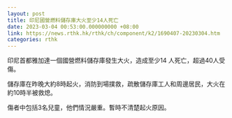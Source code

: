 ```yaml
---
layout: post
title: 印尼國營燃料儲存庫大火至少14人死亡
date: 2023-03-04 00:53:00.000000000 +08:00
link: https://news.rthk.hk/rthk/ch/component/k2/1690407-20230304.htm
categories: rthk
---
```


印尼首都雅加達一個國營燃料儲存庫發生大火，造成至少14 人死亡，超過40人受傷。

儲存庫在昨晚大約8時起火，消防到場撲救，疏散儲存庫工人和周邊居民，大火在約10時半被救熄。

傷者中包括3名兒童，他們情況嚴重。暫時不清楚起火原因。
